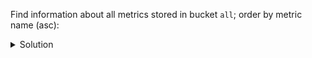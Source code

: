 Find information about all metrics stored in bucket `all`; order by metric name (asc):

<details>
  <summary>Solution</summary>
```
SELECT * 
FROM time_series.metrics
WHERE bucket = 'all';
```{{execute}}
</details>

